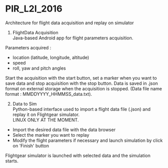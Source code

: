 # PIR_L2I_2016
Architecture for flight data acquisition and replay on simulator

1) FlightData Acquisition <br />
Java-based Android app for flight parameters acquisition.

Parameters acquired :
- location (latitude, longitude, altitude)
- speed
- roll, yaw and pitch angles

Start the acquisition with the start button, set a marker when you want to save data and stop acquisition with the stop button.
Data is saved in .json format on external storage when the acquisition is stopped.
(Data file name format : MMDDYYYY_HHMMSS_data.txt).

2) Data to Sim <br />
Python-based interface used to import a flight data file (.json) and replay it on Flightgear simulator. <br />
LINUX ONLY AT THE MOMENT.

- Import the desired data file with the data browser
- Select the marker you want to replay
- Modify the flight parameters if necessary and launch simulation by click on 'Finish' button

Flightgear simulator is launched with selected data and the simulation starts.



